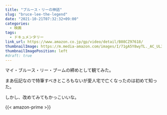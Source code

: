```yaml
---
title: "ブルース・リーの神話"
slug: "bruce-lee-the-legend"
date: "2021-10-21T07:32:32+09:00"
categories:
  - 映画
tags:
  - ドキュメンタリー
link_url: https://www.amazon.co.jp/gp/video/detail/B08CZ97618/
thumbnailImage: https://m.media-amazon.com/images/I/71gA5Y8wyTL._AC_UL320_.jpg
thumbnailImagePosition: left
#draft: true
---
```

マイ・ブルース・リー・ブームの締めとして観てみた。
<!--more-->
まあ伝記なので特筆すべきところもないが愛人宅で亡くなったのは初めて知った。

しかし、改めてみてもかっこいいな。

{{< amazon-prime >}}
